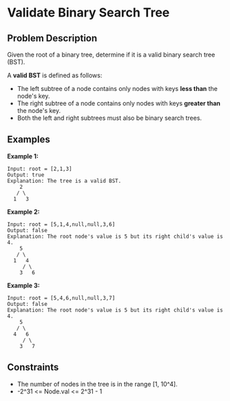 # Validate Binary Search Tree

## Problem Description

Given the root of a binary tree, determine if it is a valid binary search tree (BST).

A **valid BST** is defined as follows:

- The left subtree of a node contains only nodes with keys **less than** the node's key.
- The right subtree of a node contains only nodes with keys **greater than** the node's key.
- Both the left and right subtrees must also be binary search trees.

## Examples

**Example 1:**
```
Input: root = [2,1,3]
Output: true
Explanation: The tree is a valid BST.
    2
   / \
  1   3
```

**Example 2:**
```
Input: root = [5,1,4,null,null,3,6]
Output: false
Explanation: The root node's value is 5 but its right child's value is 4.
    5
   / \
  1   4
     / \
    3   6
```

**Example 3:**
```
Input: root = [5,4,6,null,null,3,7]
Output: false
Explanation: The root node's value is 5 but its right child's value is 4.
    5
   / \
  4   6
     / \
    3   7
```

## Constraints

- The number of nodes in the tree is in the range [1, 10^4].
- -2^31 <= Node.val <= 2^31 - 1
